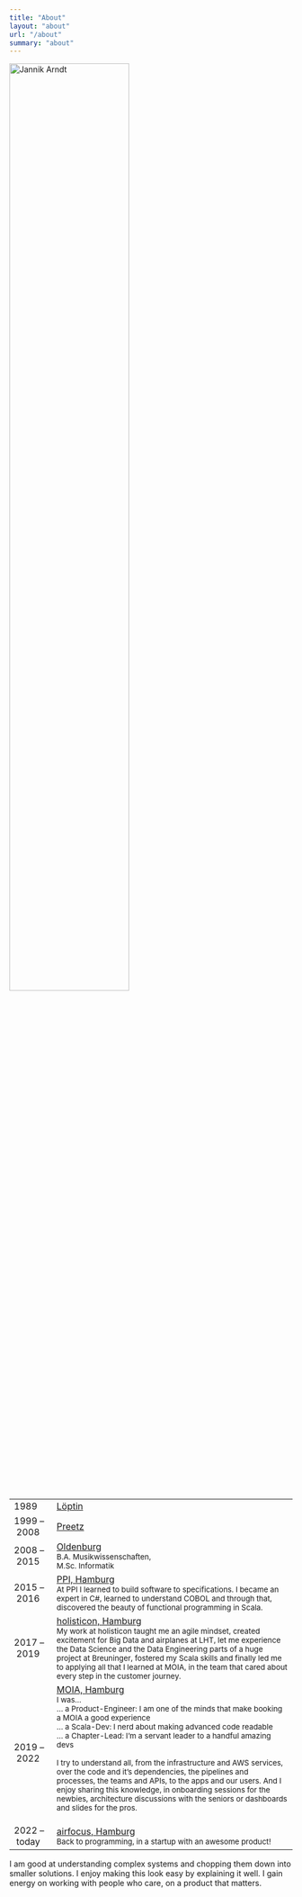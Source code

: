 ```yaml
---
title: "About"
layout: "about"
url: "/about"
summary: "about"
---
```


<a href="/jannik.jpg"><img src="/jannik.jpg#center" alt="Jannik Arndt" width="65%"></a>

|                        |                                                                                                                                                                                                                                                                                                                                                                                                                                                                                                                                                                                                                                                          |
|------------------------|----------------------------------------------------------------------------------------------------------------------------------------------------------------------------------------------------------------------------------------------------------------------------------------------------------------------------------------------------------------------------------------------------------------------------------------------------------------------------------------------------------------------------------------------------------------------------------------------------------------------------------------------------------|
| 1989                   | [Löptin](https://de.wikipedia.org/wiki/Löptin)                                                                                                                                                                                                                                                                                                                                                                                                                                                                                                                                                                                                           |
| 1999&nbsp;–&nbsp;2008  | [Preetz](https://www.fsg-preetz.de)                                                                                                                                                                                                                                                                                                                                                                                                                                                                                                                                                                                                                      |
| 2008&nbsp;–&nbsp;2015  | [Oldenburg](https://www.uni-oldenburg.de)<br><small>B.A. Musikwissenschaften, <br>M.Sc. Informatik</small>                                                                                                                                                                                                                                                                                                                                                                                                                                                                                                                                               |
| 2015&nbsp;–&nbsp;2016  | [PPI, Hamburg](https://www.ppi.de) <br><small>At PPI I learned to build software to specifications. I became an expert in C#, learned to understand COBOL and through that, discovered the beauty of functional programming in Scala.</small>                                                                                                                                                                                                                                                                                                                                                                                                            |
| 2017&nbsp;–&nbsp;2019  | [holisticon, Hamburg](https://www.holisticon.de)<br><small>My work at holisticon taught me an agile mindset, created excitement for Big Data and airplanes at LHT, let me experience the Data Science and the Data Engineering parts of a huge project at Breuninger, fostered my Scala skills and finally led me to applying all that I learned at MOIA, in the team that cared about every step in the customer journey.</small>                                                                                                                                                                                                                       |
| 2019&nbsp;–&nbsp;2022  | [MOIA, Hamburg](https://www.moia.io)<br><small>I was…<br>… a Product-Engineer: I am one of the minds that make booking a MOIA a good experience<br>… a Scala-Dev: I nerd about making advanced code readable<br>… a Chapter-Lead: I’m a servant leader to a handful amazing devs<br><br>I try to understand all, from the infrastructure and AWS services, over the code and it’s dependencies, the pipelines and processes, the teams and APIs, to the apps and our users. And I enjoy sharing this knowledge, in onboarding sessions for the newbies, architecture discussions with the seniors or dashboards and slides for the pros.<br><br></small> |
| 2022&nbsp;–&nbsp;today | [airfocus, Hamburg](https://www.airfocus.com)<br><small>Back to programming, in a startup with an awesome product!</small>                                                                                                                                                                                                                                                                                                                                                                                                                                                                                                                               |


I am good at understanding complex systems and chopping them down into smaller solutions. I enjoy making this look easy by explaining it well. 
I gain energy on working with people who care, on a product that matters. 
